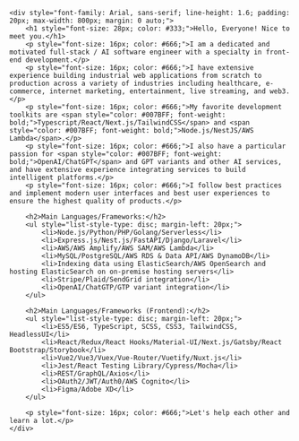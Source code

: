     <div style="font-family: Arial, sans-serif; line-height: 1.6; padding: 20px; max-width: 800px; margin: 0 auto;">
        <h1 style="font-size: 28px; color: #333;">Hello, Everyone! Nice to meet you.</h1>
        <p style="font-size: 16px; color: #666;">I am a dedicated and motivated full-stack / AI software engineer with a specialty in front-end development.</p>
        <p style="font-size: 16px; color: #666;">I have extensive experience building industrial web applications from scratch to production across a variety of industries including healthcare, e-commerce, internet marketing, entertainment, live streaming, and web3.</p>
        <p style="font-size: 16px; color: #666;">My favorite development toolkits are <span style="color: #007BFF; font-weight: bold;">Typescript/React/Next.js/TailwindCSS</span> and <span style="color: #007BFF; font-weight: bold;">Node.js/NestJS/AWS Lambda</span>.</p>
        <p style="font-size: 16px; color: #666;">I also have a particular passion for <span style="color: #007BFF; font-weight: bold;">OpenAI/ChatGPT</span> and GPT variants and other AI services, and have extensive experience integrating services to build intelligent platforms.</p>
        <p style="font-size: 16px; color: #666;">I follow best practices and implement modern user interfaces and best user experiences to ensure the highest quality of products.</p>

        <h2>Main Languages/Frameworks:</h2>
        <ul style="list-style-type: disc; margin-left: 20px;">
            <li>Node.js/Python/PHP/Golang/Serverless</li>
            <li>Express.js/Nest.js/FastAPI/Django/Laravel</li>
            <li>AWS/AWS Amplify/AWS SAM/AWS Lambda</li>
            <li>MySQL/PostgreSQL/AWS RDS & Data API/AWS DynamoDB</li>
            <li>Indexing data using ElasticSearch/AWS OpenSearch and hosting ElasticSearch on on-premise hosting servers</li>
            <li>Stripe/Plaid/SendGrid integration</li>
            <li>OpenAI/ChatGTP/GTP variant integration</li>
        </ul>

        <h2>Main Languages/Frameworks (Frontend):</h2>
        <ul style="list-style-type: disc; margin-left: 20px;">
            <li>ES5/ES6, TypeScript, SCSS, CSS3, TailwindCSS, HeadlessUI</li>
            <li>React/Redux/React Hooks/Material-UI/Next.js/Gatsby/React Bootstrap/Storybook</li>
            <li>Vue2/Vue3/Vuex/Vue-Router/Vuetify/Nuxt.js</li>
            <li>Jest/React Testing Library/Cypress/Mocha</li>
            <li>REST/GraphQL/Axios</li>
            <li>OAuth2/JWT/Auth0/AWS Cognito</li>
            <li>Figma/Adobe XD</li>
        </ul>

        <p style="font-size: 16px; color: #666;">Let's help each other and learn a lot.</p>
    </div>
